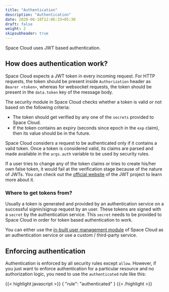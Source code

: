 ```yaml
---
title: "Authentication"
description: "Authentication"
date: 2020-06-18T12:06:33+05:30
draft: false
weight: 2
skipsubheader: true
---
```


Space Cloud uses JWT based authentication. 

## How does authentication work?

Space Cloud expects a JWT token in every incoming request. For HTTP requests, the token should be present inside `Authorization` header as `Bearer <token>`, whereas for websocket requests, the token should be present in the `data.token` key of the message body.

The security module in Space Cloud checks whether a token is valid or not based on the following criteria:

- The token should get verified by any one of the `secrets` provided to Space Cloud.
- If the token contains an expiry (seconds since epoch in the `exp` claim), then its value should be in the future.

Space Cloud considers a request to be authenticated only if it contains a valid token. Once a token is considered valid, its claims are parsed and made available in the `args.auth` variable to be used by security rules.

If a user tries to change any of the token claims or tries to create his/her own false token, it would fail at the verification stage because of the nature of JWTs. You can check out the [official website](https://jwt.io) of the JWT project to learn more about it.

### Where to get tokens from?

Usually a token is generated and provided by an authentication service on a successful signin/signup request by an user. These tokens are signed with a `secret` by the authentication service. This `secret` needs to be provided to Space Cloud in order for token based authentication to work. 

You can either use the [in-built user management module]() of Space Cloud as an authentication service or use a custom / third-party service.

## Enforcing authentication

Authentication is enforced by all security rules except `allow`. However, if you just want to enforce authentication for a particular resource and no authorization logic, you need to use the `authenticated` rule like this:

{{< highlight javascript >}}
{
  "rule": "authenticated"
}
{{< /highlight >}}
